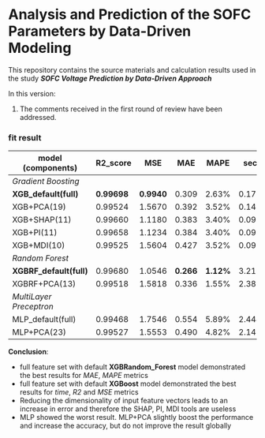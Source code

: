# Analysis and Prediction of the SOFC Parameters by Data-Driven Modeling

This repository contains the source materials and calculation results used in the study ***SOFC Voltage Prediction by Data-Driven Approach***

In this version:
1) The comments received in the first round of review have been addressed.

### fit result

| model (components) | R2_score | MSE | MAE | MAPE | second |
| --- | --- | --- | --- | --- | --- |
| *Gradient Boosting* |
| **XGB_default(full)** | **0.99698** | **0.9940** | 0.309 | 2.63% | 0.172760 |
| XGB+PCA(19) | 0.99524 | 1.5670 | 0.392 | 3.52% | 0.142445 |
| XGB+SHAP(11) | 0.99660 | 1.1180 | 0.383 | 3.40% | 0.095001 |
| XGB+PI(11) | 0.99658 | 1.1234 | 0.384 | 3.40% | 0.093776 |
| XGB+MDI(10) | 0.99525	 | 1.5604 | 0.427 | 3.52% | 0.091928 |
| *Random Forest* |
| **XGBRF_default(full)** | 0.99680 | 1.0546 | **0.266** | **1.12%** | 3.215760 |
| XGBRF+PCA(13) | 0.99518 | 1.5818 | 0.336 | 1.55% | 2.389213 |
| *MultiLayer Preceptron*|
| MLP_default(full) | 0.99468 | 1.7546 | 0.554 | 5.89% | 2.444528 |
| MLP+PCA(23) | 0.99527 | 1.5553 | 0.490 | 4.82% | 2.148090 |
				

**Conclusion**:
- full feature set with default **XGBRandom_Forest** model demonstrated the best results for *MAE*, *MAPE* metrics
- full feature set with default **XGBoost** model demonstrated the best results for *time*, *R2* and *MSE* metrics
- Reducing the dimensionality of input feature vectors leads to an increase in error and therefore the SHAP, PI, MDI tools are useless
- MLP showed the worst result. MLP+PCA slightly boost the performance and increase the accuracy, but do not improve the result globally